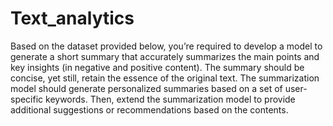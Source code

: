 # Text_analytics

Based on the dataset provided below, you’re required to develop a model to generate a short summary that accurately summarizes the main points and key insights (in negative and positive content). The summary should be concise, yet still, retain the essence of the original text. The summarization model should generate personalized summaries based on a set of user-specific keywords. Then, extend the summarization model to provide additional suggestions or recommendations based on the contents.
